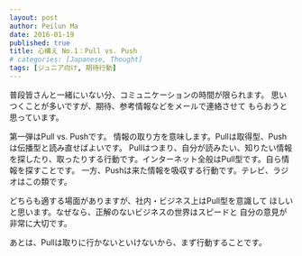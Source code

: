 ```yaml
---
layout: post
author: Peilun Ma
date: 2016-01-19
published: true
title: 心構え No.1：Pull vs. Push
# categories: [Japanese, Thought]
tags: [ジュニア向け, 期待行動]
---
```

普段皆さんと一緒にいない分、コミュニケーションの時間が限られます。
思いつくことが多いですが、期待、参考情報などをメールで連絡させて
もらおうと思っています。


第一弾はPull vs. Pushです。
情報の取り方を意味します。Pullは取得型、Pushは伝播型と読み直せばよいです。
Pullはつまり、自分が読みたい、知りたい情報を探したり、取ったりする行動です。インターネット全般はPull型です。自ら情報を探すことです。
一方、Pushは来た情報を吸収する行動です。テレビ、ラジオはこの類です。


どちらも適する場面がありますが、社内・ビジネス上はPull型を意識して
ほしいと思います。なぜなら、正解のないビジネスの世界はスピードと
自分の意見が非常に大切です。


あとは、Pullは取りに行かないといけないから、まず行動することです。
